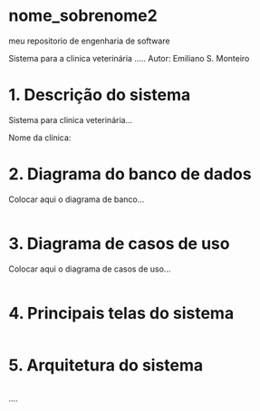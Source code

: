 # nome_sobrenome2
meu repositorio de engenharia de software

Sistema para a clinica veterinária .....
Autor: Emiliano S. Monteiro

# 1. Descrição do sistema

Sistema para clinica veterinária...

Nome da clínica:

# 2. Diagrama do banco de dados

Colocar aqui o diagrama de banco...

![]()

# 3. Diagrama de casos de uso

Colocar aqui o diagrama de casos de uso...

![]()

# 4. Principais telas do sistema


![]()

# 5. Arquitetura do sistema


![]()

....